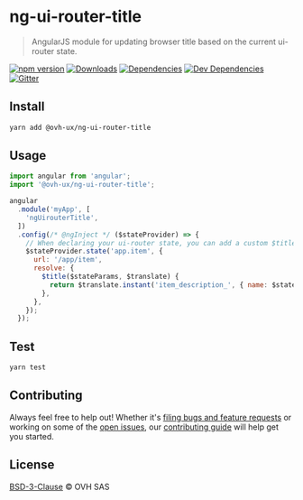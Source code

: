 # ng-ui-router-title

> AngularJS module for updating browser title based on the current ui-router state.

[![npm version](https://badgen.net/npm/v/@ovh-ux/ng-ui-router-title)](https://www.npmjs.com/package/@ovh-ux/ng-ui-router-title) [![Downloads](https://badgen.net/npm/dt/@ovh-ux/ng-ui-router-title)](https://npmjs.com/package/@ovh-ux/ng-ui-router-title) [![Dependencies](https://badgen.net/david/dep/ovh/manager/packages/components/ng-ui-router-title)](https://npmjs.com/package/@ovh-ux/ng-ui-router-title?activeTab=dependencies) [![Dev Dependencies](https://badgen.net/david/dev/ovh/manager/packages/components/ng-ui-router-title)](https://npmjs.com/package/@ovh-ux/ng-ui-router-title?activeTab=dependencies) [![Gitter](https://badgen.net/badge/gitter/ovh-ux/blue?icon=gitter)](https://gitter.im/ovh/ux)

## Install

```sh
yarn add @ovh-ux/ng-ui-router-title
```

## Usage

```js
import angular from 'angular';
import '@ovh-ux/ng-ui-router-title';

angular
  .module('myApp', [
    'ngUirouterTitle',
  ])
  .config(/* @ngInject */ ($stateProvider) => {
    // When declaring your ui-router state, you can add a custom $title:
    $stateProvider.state('app.item', {
      url: '/app/item',
      resolve: {
        $title($stateParams, $translate) {
          return $translate.instant('item_description_', { name: $stateParams.id });
        },
      },
    });
  });
```

## Test

```sh
yarn test
```

## Contributing

Always feel free to help out! Whether it's [filing bugs and feature requests](https://github.com/ovh-ux/manager/issues/new) or working on some of the [open issues](https://github.com/ovh-ux/manager/issues), our [contributing guide](https://github.com/ovh-ux/manager/blob/master/CONTRIBUTING.md) will help get you started.

## License

[BSD-3-Clause](LICENSE) © OVH SAS
